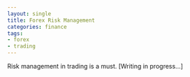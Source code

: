 ```yaml
---
layout: single
title: Forex Risk Management
categories: finance
tags: 
- forex
- trading
---
```


Risk management in trading is a must. [Writing in progress...]